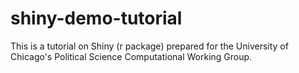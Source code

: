 # shiny-demo-tutorial

This is a tutorial on Shiny (r package) prepared for the University of Chicago's Political Science Computational Working Group.
